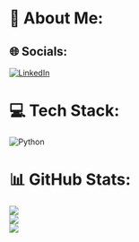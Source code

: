 # 💫 About Me:



## 🌐 Socials:
[![LinkedIn](https://img.shields.io/badge/LinkedIn-%230077B5.svg?logo=linkedin&logoColor=white)](https://linkedin.com/in/mateusz-ziarko-82781b135) 

# 💻 Tech Stack:
![Python](https://img.shields.io/badge/python-3670A0?style=for-the-badge&logo=python&logoColor=ffdd54)
# 📊 GitHub Stats:
![](https://github-readme-stats.vercel.app/api?username=MateuszZiarko&theme=default&hide_border=false&include_all_commits=false&count_private=false)<br/>
![](https://github-readme-streak-stats.herokuapp.com/?user=MateuszZiarko&theme=default&hide_border=false)<br/>
![](https://github-readme-stats.vercel.app/api/top-langs/?username=MateuszZiarko&theme=default&hide_border=false&include_all_commits=false&count_private=false&layout=compact)

<!-- Proudly created with GPRM ( https://gprm.itsvg.in ) -->
